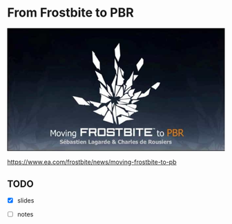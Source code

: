 # From Frostbite to PBR

![cover](https://raw.githubusercontent.com/Ubpa/ImgBed/master/Note/CG/courses/MovingFrostbiteToPBR/cover.jpg)

https://www.ea.com/frostbite/news/moving-frostbite-to-pb

## TODO

- [x] slides
- [ ] notes

